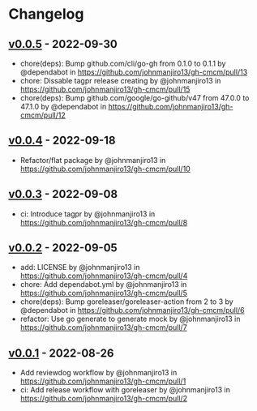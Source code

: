 # Changelog

## [v0.0.5](https://github.com/johnmanjiro13/gh-cmcm/compare/v0.0.4...v0.0.5) - 2022-09-30
- chore(deps): Bump github.com/cli/go-gh from 0.1.0 to 0.1.1 by @dependabot in https://github.com/johnmanjiro13/gh-cmcm/pull/13
- chore: Dissable tagpr release creating by @johnmanjiro13 in https://github.com/johnmanjiro13/gh-cmcm/pull/15
- chore(deps): Bump github.com/google/go-github/v47 from 47.0.0 to 47.1.0 by @dependabot in https://github.com/johnmanjiro13/gh-cmcm/pull/12

## [v0.0.4](https://github.com/johnmanjiro13/gh-cmcm/compare/v0.0.3...v0.0.4) - 2022-09-18
- Refactor/flat package by @johnmanjiro13 in https://github.com/johnmanjiro13/gh-cmcm/pull/10

## [v0.0.3](https://github.com/johnmanjiro13/gh-cmcm/compare/v0.0.2...v0.0.3) - 2022-09-08
- ci: Introduce tagpr by @johnmanjiro13 in https://github.com/johnmanjiro13/gh-cmcm/pull/8

## [v0.0.2](https://github.com/johnmanjiro13/gh-cmcm/compare/v0.0.1...v0.0.2) - 2022-09-05
- add: LICENSE by @johnmanjiro13 in https://github.com/johnmanjiro13/gh-cmcm/pull/4
- chore: Add dependabot.yml by @johnmanjiro13 in https://github.com/johnmanjiro13/gh-cmcm/pull/5
- chore(deps): Bump goreleaser/goreleaser-action from 2 to 3 by @dependabot in https://github.com/johnmanjiro13/gh-cmcm/pull/6
- refactor: Use go generate to generate mock by @johnmanjiro13 in https://github.com/johnmanjiro13/gh-cmcm/pull/7

## [v0.0.1](https://github.com/johnmanjiro13/gh-cmcm/commits/v0.0.1) - 2022-08-26
- Add reviewdog workflow by @johnmanjiro13 in https://github.com/johnmanjiro13/gh-cmcm/pull/1
- ci: Add release workflow with goreleaser by @johnmanjiro13 in https://github.com/johnmanjiro13/gh-cmcm/pull/2
